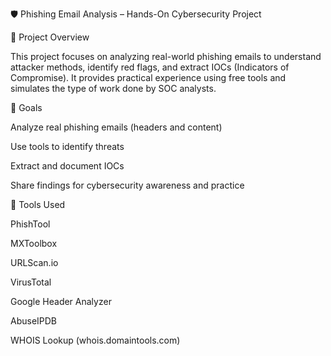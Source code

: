 🛡️ Phishing Email Analysis – Hands-On Cybersecurity Project

📌 Project Overview

This project focuses on analyzing real-world phishing emails to understand attacker methods, identify red flags, and extract IOCs (Indicators of Compromise). It provides practical experience using free tools and simulates the type of work done by SOC analysts.

🎯 Goals

Analyze real phishing emails (headers and content)

Use tools to identify threats

Extract and document IOCs

Share findings for cybersecurity awareness and practice

🔧 Tools Used

PhishTool

MXToolbox

URLScan.io

VirusTotal

Google Header Analyzer

AbuseIPDB

WHOIS Lookup (whois.domaintools.com)
